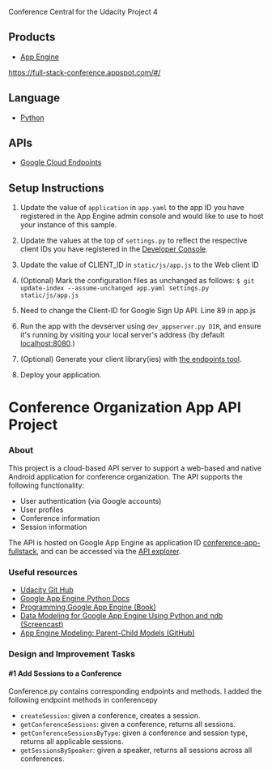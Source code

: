 Conference Central for the Udacity Project 4

## Products
- [App Engine][1]

https://full-stack-conference.appspot.com/#/
## Language
- [Python][2]

## APIs
- [Google Cloud Endpoints][3]

## Setup Instructions
1. Update the value of `application` in `app.yaml` to the app ID you
   have registered in the App Engine admin console and would like to use to host
   your instance of this sample.
2. Update the values at the top of `settings.py` to
   reflect the respective client IDs you have registered in the
   [Developer Console][4].
3. Update the value of CLIENT_ID in `static/js/app.js` to the Web client ID
4. (Optional) Mark the configuration files as unchanged as follows:
   `$ git update-index --assume-unchanged app.yaml settings.py static/js/app.js`
5. Need to change the Client-ID for Google Sign Up API. 
Line 89 in app.js

1. Run the app with the devserver using `dev_appserver.py DIR`, and ensure it's running by visiting your local server's address (by default [localhost:8080][5].)
1. (Optional) Generate your client library(ies) with [the endpoints tool][6].
1. Deploy your application.



# Conference Organization App API Project

### About

This project is a cloud-based API server to support a web-based and native Android application for conference organization.  The API supports the following functionality:

- User authentication (via Google accounts)
- User profiles
- Conference information
- Session information

The API is hosted on Google App Engine as application ID [conference-app-fullstack](https://conference-app-fullstack.appspot.com/#/), and can be accessed via the [API explorer](https://apis-explorer.appspot.com/apis-explorer/?base=https://conference-app-fullstack.appspot.com/_ah/api#p/).


### Useful resources
- [Udacity Git Hub](https://github.com/udacity/fullstack-nanodegree-conference/blob/master/models.py)
- [Google App Engine Python Docs](https://cloud.google.com/appengine/docs/python/)
- [Programming Google App Engine (Book)](http://www.amazon.com/Programming-Google-App-Engine-Sanderson/dp/144939826X)
- [Data Modeling for Google App Engine Using Python and ndb (Screencast)](https://www.youtube.com/watch?v=xZsxWn58pS0)
- [App Engine Modeling: Parent-Child Models (GitHub)](https://github.com/GoogleCloudPlatform/appengine-modeling-ndb/blob/master/parent_child_models.py)


### Design and Improvement Tasks

#### #1 Add Sessions to a Conference

Conference.py contains corresponding endpoints and methods.
I added the following endpoint methods in conferencepy

- `createSession`:    given a conference, creates a session.
- `getConferenceSessions`:   given a conference, returns all sessions.
- `getConferenceSessionsByType`:   given a conference and session type, returns all applicable sessions.
- `getSessionsBySpeaker`: given a speaker, returns all sessions across all conferences.

[1]: https://developers.google.com/appengine
[2]: http://python.org
[3]: https://developers.google.com/appengine/docs/python/endpoints/
[4]: https://console.developers.google.com/
[5]: https://localhost:8080/
[6]: https://developers.google.com/appengine/docs/python/endpoints/endpoints_tool
